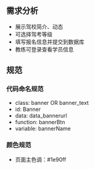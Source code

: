 ## 需求分析
- 展示驾校简介、动态
- 可选择驾考等级
- 填写报名信息并提交到数据库
- 教练可登录查看学员信息

## 规范
### 代码命名规范
- class: banner OR banner_text
- id: Banner
- data: data_bannerurl
- function: bannerBtn
- variable: bannerName

### 颜色规范
- 页面主色调：#1e90ff
